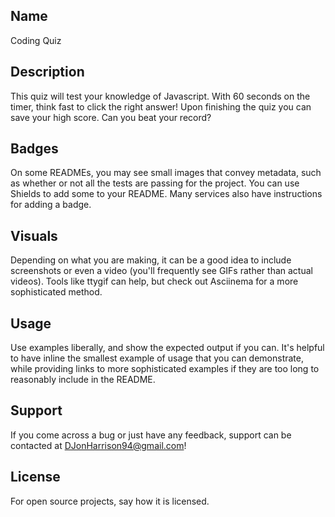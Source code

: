 ## Name
Coding Quiz

## Description
This quiz will test your knowledge of Javascript. With 60 seconds on the timer, think fast to click the right answer! Upon finishing the quiz you can save your high score. Can you beat your record?

## Badges
On some READMEs, you may see small images that convey metadata, such as whether or not all the tests are passing for the project. You can use Shields to add some to your README. Many services also have instructions for adding a badge.

## Visuals
Depending on what you are making, it can be a good idea to include screenshots or even a video (you'll frequently see GIFs rather than actual videos). Tools like ttygif can help, but check out Asciinema for a more sophisticated method.

## Usage
Use examples liberally, and show the expected output if you can. It's helpful to have inline the smallest example of usage that you can demonstrate, while providing links to more sophisticated examples if they are too long to reasonably include in the README.

## Support
If you come across a bug or just have any feedback, support can be contacted at DJonHarrison94@gmail.com!


## License
For open source projects, say how it is licensed.
